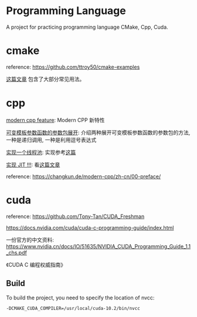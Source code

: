 # Programming Language

A project for practicing programming language CMake, Cpp, Cuda.

# cmake

reference: https://github.com/ttroy50/cmake-examples

[这篇文章](https://zhuanlan.zhihu.com/p/267803605) 包含了大部分常见用法。

# cpp

[modern cpp feature](https://github.com/AnthonyCalandra/modern-cpp-features): Modern CPP 新特性

[可变模板参数函数的参数包展开](cpp/variadic-template-1): 介绍两种展开可变模板参数函数的参数包的方法, 一种是递归调用, 一种是利用逗号表达式

[实现一个线程池](cpp/thread-pool): 实现参考[这篇](https://zhuanlan.zhihu.com/p/61464921)

[实现 JIT !!!](cpp/jit): 看[这篇文章](https://blog.reverberate.org/2012/12/hello-jit-world-joy-of-simple-jits.html)

reference: https://changkun.de/modern-cpp/zh-cn/00-preface/

# cuda

reference: https://github.com/Tony-Tan/CUDA_Freshman

https://docs.nvidia.com/cuda/cuda-c-programming-guide/index.html

一份官方的中文资料: https://www.nvidia.cn/docs/IO/51635/NVIDIA_CUDA_Programming_Guide_1.1_chs.pdf

《CUDA C 编程权威指南》

## Build

To build the project, you need to specify the location of nvcc:

```
-DCMAKE_CUDA_COMPILER=/usr/local/cuda-10.2/bin/nvcc
```

